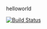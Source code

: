 helloworld

[![Build Status](https://travis-ci.org/hanchao/helloworld.png?branch=master)](https://travis-ci.org/hanchao/helloworld)
